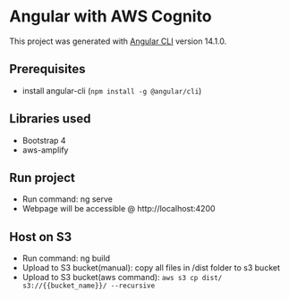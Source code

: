 # Angular with AWS Cognito
This project was generated with [Angular CLI](https://github.com/angular/angular-cli) version 14.1.0.

## Prerequisites
- install angular-cli (`npm install -g @angular/cli`)

## Libraries used
- Bootstrap 4
- aws-amplify

## Run project
- Run command: ng serve
- Webpage will be accessible @ http://localhost:4200

## Host on S3
- Run command: ng build
- Upload to S3 bucket(manual): copy all files in /dist folder to s3 bucket 
- Upload to S3 bucket(aws command): `aws s3 cp dist/ s3://{{bucket_name}}/ --recursive`
